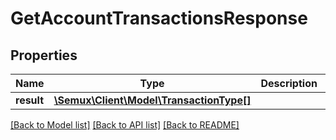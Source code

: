 # GetAccountTransactionsResponse

## Properties
Name | Type | Description | Notes
------------ | ------------- | ------------- | -------------
**result** | [**\Semux\Client\Model\TransactionType[]**](TransactionType.md) |  | [optional] 

[[Back to Model list]](../README.md#documentation-for-models) [[Back to API list]](../README.md#documentation-for-api-endpoints) [[Back to README]](../README.md)


